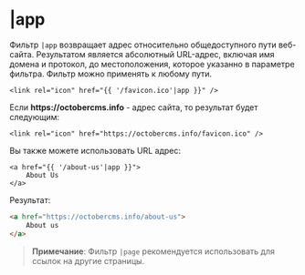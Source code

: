 # |app

Фильтр `|app` возвращает адрес относительно общедоступного пути веб-сайта. Результатом является абсолютный URL-адрес, включая имя домена и протокол, до местоположения, которое указанно в параметре фильтра. Фильтр можно применять к любому пути.

```twig
<link rel="icon" href="{{ '/favicon.ico'|app }}" />
```

Если __https://octobercms.info__ - адрес сайта, то результат будет следующим:

```twig
<link rel="icon" href="https://octobercms.info/favicon.ico" />
```

Вы также можете использовать URL адрес:

```twig
<a href="{{ '/about-us'|app }}">
    About Us
</a>
```

Результат:

```html
<a href="https://octobercms.info/about-us">
    About us
</a>
```

> **Примечание**: Фильтр `|page` рекомендуется использовать для ссылок на другие страницы.

